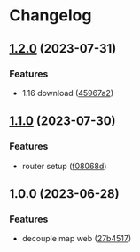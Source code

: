 # Changelog

## [1.2.0](https://github.com/The-Arkose/the-arkose-map-web/compare/v1.1.0...v1.2.0) (2023-07-31)


### Features

* 1.16 download ([45967a2](https://github.com/The-Arkose/the-arkose-map-web/commit/45967a2fc7f0d09365d32707d7938a8d3ede1368))

## [1.1.0](https://github.com/The-Arkose/the-arkose-map-web/compare/v1.0.0...v1.1.0) (2023-07-30)


### Features

* router setup ([f08068d](https://github.com/The-Arkose/the-arkose-map-web/commit/f08068d9a946a95ffa8241a64d92e6e7b30b34dd))

## 1.0.0 (2023-06-28)


### Features

* decouple map web ([27b4517](https://github.com/The-Arkose/the-arkose-map-web/commit/27b451723b2146394d1261f7ec53892538d7519d))
